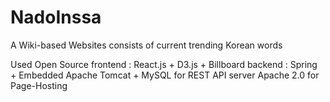 # NadoInssa
A Wiki-based Websites consists of current trending Korean words


Used Open Source
frontend : React.js + D3.js + Billboard
backend : Spring + Embedded Apache Tomcat + MySQL for REST API server
          Apache 2.0 for Page-Hosting
